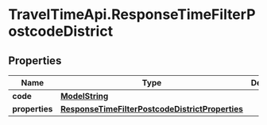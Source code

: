 # TravelTimeApi.ResponseTimeFilterPostcodeDistrict

## Properties

Name | Type | Description | Notes
------------ | ------------- | ------------- | -------------
**code** | [**ModelString**](ModelString.md) |  | 
**properties** | [**ResponseTimeFilterPostcodeDistrictProperties**](ResponseTimeFilterPostcodeDistrictProperties.md) |  | 


